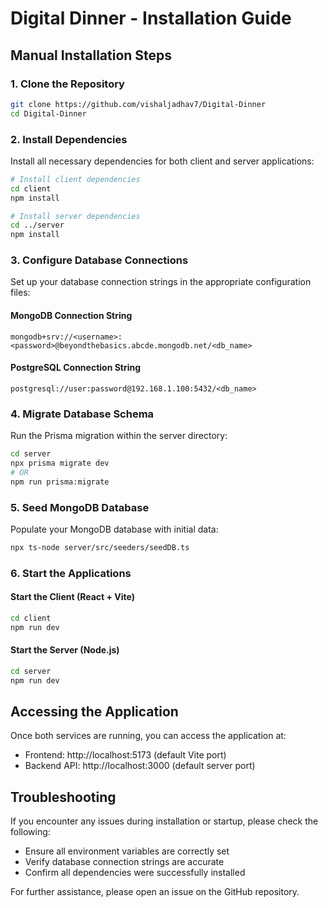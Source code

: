 # Digital Dinner - Installation Guide

## Manual Installation Steps

### 1. Clone the Repository
```bash
git clone https://github.com/vishaljadhav7/Digital-Dinner
cd Digital-Dinner
```

### 2. Install Dependencies
Install all necessary dependencies for both client and server applications:
```bash
# Install client dependencies
cd client
npm install

# Install server dependencies
cd ../server
npm install
```

### 3. Configure Database Connections
Set up your database connection strings in the appropriate configuration files:

#### MongoDB Connection String
```
mongodb+srv://<username>:<password>@beyondthebasics.abcde.mongodb.net/<db_name>
```

#### PostgreSQL Connection String
```
postgresql://user:password@192.168.1.100:5432/<db_name>
```

### 4. Migrate Database Schema
Run the Prisma migration within the server directory:
```bash
cd server
npx prisma migrate dev
# OR
npm run prisma:migrate
```

### 5. Seed MongoDB Database
Populate your MongoDB database with initial data:
```bash
npx ts-node server/src/seeders/seedDB.ts
```

### 6. Start the Applications

#### Start the Client (React + Vite)
```bash
cd client
npm run dev
```

#### Start the Server (Node.js)
```bash
cd server
npm run dev
```

## Accessing the Application
Once both services are running, you can access the application at:
- Frontend: http://localhost:5173 (default Vite port)
- Backend API: http://localhost:3000 (default server port)

## Troubleshooting
If you encounter any issues during installation or startup, please check the following:
- Ensure all environment variables are correctly set
- Verify database connection strings are accurate
- Confirm all dependencies were successfully installed

For further assistance, please open an issue on the GitHub repository.
